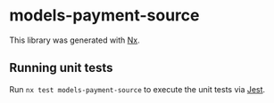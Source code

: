 # models-payment-source

This library was generated with [Nx](https://nx.dev).

## Running unit tests

Run `nx test models-payment-source` to execute the unit tests via [Jest](https://jestjs.io).
